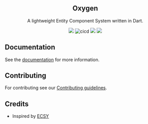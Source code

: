 <h2 align="center">
  Oxygen
</h2>

<p align="center">
  A lightweight Entity Component System written in Dart.
</p>

<p align="center">
  <a title="Pub" href="https://pub.dartlang.org/packages/oxygen" ><img src="https://img.shields.io/pub/v/oxygen.svg?style=popout" /></a>
  <img src="https://github.com/flame-engine/oxygen/workflows/cicd/badge.svg?branch=master&event=push" alt="cicd" />
  <a title="Dependencies" href="https://github.com/flame-engine/oxygen/blob/master/pubspec.yaml"><img src="https://img.shields.io/librariesio/release/pub/oxygen?label=dependencies"></a>
  <a title="Discord" href="https://discord.gg/JUwwvNryDz" ><img src="https://img.shields.io/discord/509714518008528896.svg" /></a>
</p>

## Documentation
See the [documentation](https://github.com/flame-engine/oxygen/blob/master/doc) for more information.

## Contributing
For contributing see our [Contributing guidelines](https://github.com/flame-engine/oxygen/blob/master/CONTRIBUTING.md).

## Credits
- Inspired by [ECSY](https://ecsy.io/)